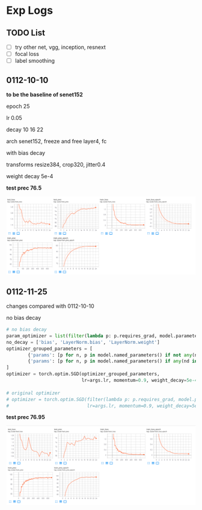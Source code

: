 # Exp Logs

## TODO List

- [ ] try other net, vgg, inception, resnext
- [ ] focal loss
- [ ] label smoothing

## 0112-10-10

**to be the baseline of senet152**

epoch 25

lr 0.05

decay 10 16 22

arch senet152, freeze and free layer4, fc

with bias decay

transforms resize384, crop320, jitter0.4

weight decay 5e-4

**test prec 76.5**

![](MarkdownPic/0112-1010.png)


## 0112-11-25

changes compared with 0112-10-10

no bias decay
```python
# no bias decay
param_optimizer = list(filter(lambda p: p.requires_grad, model.parameters()))
no_decay = ['bias', 'LayerNorm.bias', 'LayerNorm.weight']
optimizer_grouped_parameters = [
        {'params': [p for n, p in model.named_parameters() if not any(nd in n for nd in no_decay) and p.requires_grad], 'weight_decay': 0.001},
        {'params': [p for n, p in model.named_parameters() if any(nd in n for nd in no_decay) and p.requires_grad], 'weight_decay': 0.0}
]
optimizer = torch.optim.SGD(optimizer_grouped_parameters,
                            lr=args.lr, momentum=0.9, weight_decay=5e-4)

# original optimizer
# optimizer = torch.optim.SGD(filter(lambda p: p.requires_grad, model.parameters()),
#                             lr=args.lr, momentum=0.9, weight_decay=5e-4)
```

**test prec 76.95**

![](MarkdownPic/0112-1125.png)